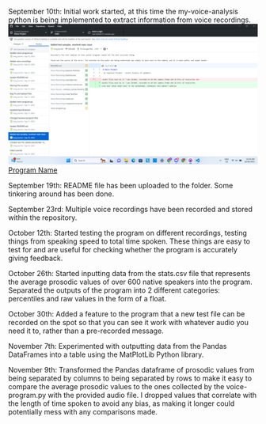 September 10th: Initial work started, at this time the my-voice-analysis python is being implemented to extract information from voice recordings.
![Markdown Logo](/09-10-23_LogBook_Picture.png)
[Program Name](https://github.com/long-burrito/Voice-Project)

September 19th: README file has been uploaded to the folder. Some tinkering around has been done.

September 23rd: Multiple voice recordings have been recorded and stored within the repository.

October 12th: Started testing the program on different recordings, testing things from speaking speed to total time spoken. These things are easy to test for and are useful for checking whether the program is accurately giving feedback. 

October 26th: Started inputting data from the stats.csv file that represents the average prosodic values of over 600 native speakers into the program. Separated the outputs of the program into 2 different categories: percentiles and raw values in the form of a float. 

October 30th: Added a feature to the program that a new test file can be recorded on the spot so that you can see it work with whatever audio you need it to, rather than a pre-recorded message.

November 7th: Experimented with outputting data from the Pandas DataFrames into a table using the MatPlotLib Python library.

November 9th: Transformed the Pandas dataframe of prosodic values from being separated by columns to being separated by rows to make it easy to compare the average prosodic values to the ones collected by the voice-program.py with the provided audio file. I dropped values that correlate with the length of time spoken to avoid any bias, as making it longer could potentially mess with any comparisons made.